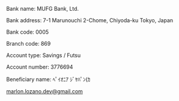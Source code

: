 Bank name:
MUFG Bank, Ltd.

Bank address:
7-1 Marunouchi 2-Chome, Chiyoda-ku Tokyo, Japan

Bank code:
0005

Branch code:
869

Account type:
Savings / Futsu

Account number:
3776694

Beneficiary name:
ﾍﾟｲｵﾆｱ ｼﾞﾔﾊﾟﾝ(ｶ


marlon.lozano.dev@gmail.com